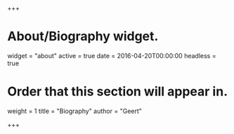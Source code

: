 +++
# About/Biography widget.
widget = "about"
active = true
date = 2016-04-20T00:00:00
headless = true

# Order that this section will appear in.
weight = 1
title = "Biography"
author = "Geert"
 
+++
